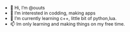 - 👋 Hi, I’m @ouuts
- 👀 I’m interested in codding, making apps
- 🌱 I’m currently learning c++, little bit of python,lua.
- 📫 Im only learning and making things on my free time.

